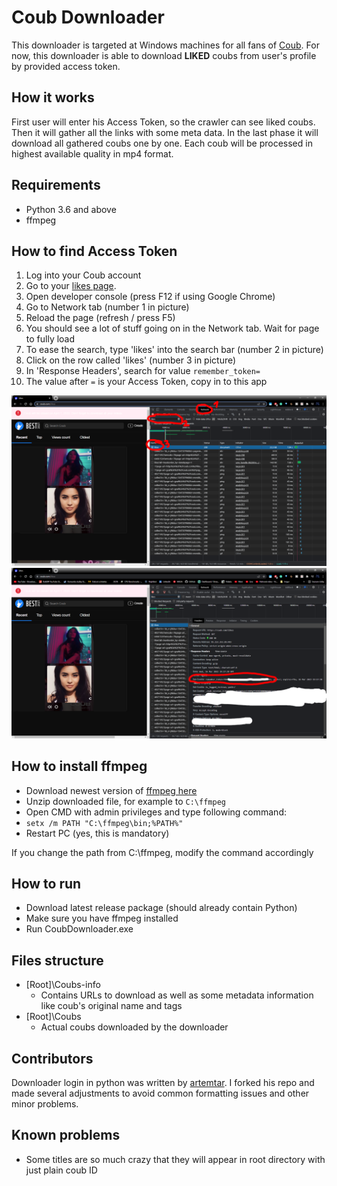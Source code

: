 ﻿# Coub Downloader

This downloader is targeted at Windows machines for all fans of [Coub](http://www.coub.com).
For now, this downloader is able to download **LIKED** coubs from user's profile
by provided access token.

## How it works

First user will enter his Access Token, so the crawler can see liked coubs.
Then it will gather all the links with some meta data. In the last phase
it will download all gathered coubs one by one. Each coub will be processed
in highest available quality in mp4 format.

## Requirements
* Python 3.6 and above
* ffmpeg

## How to find Access Token
1. Log into your Coub account
2. Go to your [likes page](https://coub.com/likes).
3. Open developer console (press F12 if using Google Chrome)
4. Go to Network tab (number 1 in picture)
5. Reload the page (refresh / press F5)
6. You should see a lot of stuff going on in the Network tab. Wait for page to fully load
7. To ease the search, type 'likes' into the search bar (number 2 in picture)
8. Click on the row called 'likes' (number 3 in picture)
9. In 'Response Headers', search for value `remember_token=`
10. The value after `=` is your Access Token, copy in to this app

![guide](CoubDownloader/Img/Guide_1.png)
![guide_2](CoubDownloader/Img/Guide_2.png)

## How to install ffmpeg

* Download newest version of [ffmpeg here](https://www.gyan.dev/ffmpeg/builds/ffmpeg-git-full.7z)
* Unzip downloaded file, for example to `C:\ffmpeg`
* Open CMD with admin privileges and type following command:
* `setx /m PATH "C:\ffmpeg\bin;%PATH%"`
* Restart PC (yes, this is mandatory)

If you change the path from C:\ffmpeg, modify the command accordingly

## How to run
* Download latest release package (should already contain Python)
* Make sure you have ffmpeg installed
* Run CoubDownloader.exe

## Files structure
* [Root]\Coubs-info
  * Contains URLs to download as well as some metadata information like coub's 
  original name and tags
* [Root]\Coubs 
  * Actual coubs downloaded by the downloader

## Contributors

Downloader login in python was written by [artemtar](https://github.com/artemtar/CoubDownloader).
I forked his repo and made several adjustments to avoid common formatting issues
and other minor problems.

## Known problems
* Some titles are so much crazy that they will appear in root directory with
just plain coub ID